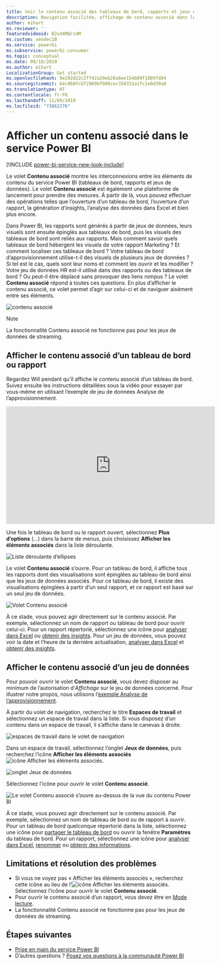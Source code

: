 ```yaml
---
title: Voir le contenu associé des tableaux de bord, rapports et jeux de données
description: Navigation facilitée, affichage de contenu associé dans les tableaux de bord, rapports et jeux de données
author: mihart
ms.reviewer: ''
featuredvideoid: B2vd4MQrz4M
ms.custom: seodec18
ms.service: powerbi
ms.subservice: powerbi-consumer
ms.topic: conceptual
ms.date: 09/18/2019
ms.author: mihart
LocalizationGroup: Get started
ms.openlocfilehash: 9e202d22c2ff42a29eb28a8ee154b09f18097d04
ms.sourcegitcommit: 64c860fcbf2969bf089cec358331a1fc1e0d39a8
ms.translationtype: HT
ms.contentlocale: fr-FR
ms.lasthandoff: 11/09/2019
ms.locfileid: "73862276"
---
```

# <a name="view-related-content-in-the-power-bi-service"></a>Afficher un contenu associé dans le service Power BI

[!INCLUDE [power-bi-service-new-look-include](../includes/power-bi-service-new-look-include.md)]

Le volet **Contenu associé** montre les interconnexions entre les éléments de contenu du service Power BI (tableaux de bord, rapports et jeux de données). Le volet **Contenu associé** est également une plateforme de lancement pour prendre des mesures. À partir de là, vous pouvez effectuer des opérations telles que l’ouverture d’un tableau de bord, l’ouverture d’un rapport, la génération d’insights, l’analyse des données dans Excel et bien plus encore.  

Dans Power BI, les rapports sont générés à partir de jeux de données, leurs visuels sont ensuite épinglés aux tableaux de bord, puis les visuels des tableaux de bord sont reliés aux rapports. Mais comment savoir quels tableaux de bord hébergent les visuels de votre rapport Marketing ? Et comment localiser ces tableaux de bord ? Votre tableau de bord d’approvisionnement utilise-t-il des visuels de plusieurs jeux de données ? Si tel est le cas, quels sont leur noms et comment les ouvrir et les modifier ? Votre jeu de données HR est-il utilisé dans des rapports ou des tableaux de bord ? Ou peut-il être déplacé sans provoquer des liens rompus ? Le volet **Contenu associé** répond à toutes ces questions.  En plus d’afficher le contenu associé, ce volet permet d’agir sur celui-ci et de naviguer aisément entre ses éléments.

![contenu associé](./media/end-user-related/power-bi-list.png)

> [!NOTE]
> La fonctionnalité Contenu associé ne fonctionne pas pour les jeux de données de streaming.
> 
> 

## <a name="view-related-content-for-a-dashboard-or-report"></a>Afficher le contenu associé d’un tableau de bord ou rapport
Regardez Will pendant qu’il affiche le contenu associé d’un tableau de bord. Suivez ensuite les instructions détaillées sous la vidéo pour essayer par vous-même en utilisant l’exemple de jeu de données Analyse de l’approvisionnement.

<iframe width="560" height="315" src="https://www.youtube.com/embed/B2vd4MQrz4M#t=3m05s" frameborder="0" allowfullscreen></iframe>

Une fois le tableau de bord ou le rapport ouvert, sélectionnez **Plus d’options** (...) dans la barre de menus, puis choisissez **Afficher les éléments associés** dans la liste déroulante.

![Liste déroulante d’ellipses](./media/end-user-related/power-bi-dropdown.png)

Le volet **Contenu associé** s’ouvre. Pour un tableau de bord, il affiche tous les rapports dont des visualisations sont épinglées au tableau de bord ainsi que les jeux de données associés. Pour ce tableau de bord, il existe des visualisations épinglées à partir d’un seul rapport, et ce rapport est basé sur un seul jeu de données. 

![Volet Contenu associé](./media/end-user-related/power-bi-view-related-dashboard.png)

À ce stade, vous pouvez agir directement sur le contenu associé.  Par exemple, sélectionnez un nom de rapport ou tableau de bord pour ouvrir celui-ci.  Pour un rapport répertorié, sélectionnez une icône pour [analyser dans Excel](../service-analyze-in-excel.md) ou [obtenir des insights](end-user-insights.md). Pour un jeu de données, vous pouvez voir la date et l’heure de la dernière actualisation, [analyser dans Excel](../service-analyze-in-excel.md) et [obtenir des insights](end-user-insights.md).  



## <a name="view-related-content-for-a-dataset"></a>Afficher le contenu associé d’un jeu de données
Pour pouvoir ouvrir le volet **Contenu associé**, vous devez disposer au minimum de l’autorisation d’*Affichage* sur le jeu de données concerné. Pour illustrer notre propos, nous utilisons l’[exemple Analyse de l’approvisionnement](../sample-procurement.md).

À partir du volet de navigation, recherchez le titre **Espaces de travail** et sélectionnez un espace de travail dans la liste. Si vous disposez d’un contenu dans un espace de travail, il s’affiche dans le canevas à droite. 

![espaces de travail dans le volet de navigation](./media/end-user-related/power-bi-workspace.png)


Dans un espace de travail, sélectionnez l’onglet **Jeux de données**, puis recherchez l’icône **Afficher les éléments associés** ![icône Afficher les éléments associés](./media/end-user-related/power-bi-view-related-icon-new.png).

![onglet Jeux de données](./media/end-user-related/power-bi-related-dataset.png)

Sélectionnez l’icône pour ouvrir le volet **Contenu associé**.

![Le volet Contenu associé s’ouvre au-dessus de la vue du contenu Power BI](media/end-user-related/power-bi-dataset.png)

À ce stade, vous pouvez agir directement sur le contenu associé. Par exemple, sélectionnez un nom de tableau de bord ou de rapport à ouvrir.  Pour un tableau de bord quelconque répertorié dans la liste, sélectionnez une icône pour [partager le tableau de bord](../service-share-dashboards.md) ou ouvrir la fenêtre **Paramètres** du tableau de bord. Pour un rapport, sélectionnez une icône pour [analyser dans Excel](../service-analyze-in-excel.md), [renommer](../service-rename.md) ou [obtenir des informations](end-user-insights.md).  

## <a name="limitations-and-troubleshooting"></a>Limitations et résolution des problèmes
* Si vous ne voyez pas « Afficher les éléments associés », recherchez cette icône au lieu de l’![icône Afficher les éléments associés](./media/end-user-related/power-bi-view-related-icon-new.png). Sélectionnez l’icône pour ouvrir le volet **Contenu associé**.
* Pour ouvrir le contenu associé d’un rapport, vous devez être en [Mode lecture](end-user-reading-view.md).
* La fonctionnalité Contenu associé ne fonctionne pas pour les jeux de données de streaming.

## <a name="next-steps"></a>Étapes suivantes
* [Prise en main du service Power BI](../service-get-started.md)
* D’autres questions ? [Posez vos questions à la communauté Power BI](https://community.powerbi.com/)

